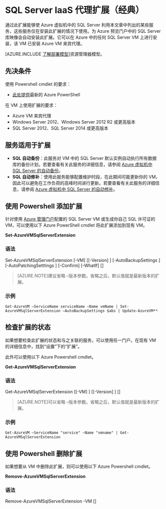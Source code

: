 <properties 
	pageTitle="SQL Server IaaS 代理扩展（经典） | Azure" 
	description="本主题使用通过经典部署模型创建的资源并介绍可使 Azure 上运行 SQL Server 的 VM 使用自动化功能的 SQL Server 代理扩展。它使用经典部署模式。" 
	services="virtual-machines-windows" 
	documentationCenter="" 
	authors="rothja" 
	manager="jhubbard"
   	editor=""    
   	tags="azure-service-management"/>

<tags 
	ms.service="virtual-machines-windows"
	ms.date="10/02/2015"
	wacn.date="11/27/2015"/>

# SQL Server IaaS 代理扩展（经典）

通过此扩展能够使 Azure 虚拟机中的 SQL Server 利用本文章中列出的某些服务，这些服务仅在安装此扩展的情况下使用。为 Azure 预览门户中的 SQL Server 库映像会自动安装此扩展。它可以在 Azure 中的任何 SQL Server VM 上进行安装，该 VM 已安装 Azure VM 来宾代理。

[AZURE.INCLUDE [了解部署模型](../includes/learn-about-deployment-models-classic-include.md)]资源管理器模型。
 
 
## 先决条件
使用 Powershell cmdlet 的要求：

- [此处提供](/documentation/articles/powershell-install-configure)最新的 Azure PowerShell

在 VM 上使用扩展的要求：

- Azure VM 来宾代理
- Windows Server 2012、Windows Server 2012 R2 或更高版本
- SQL Server 2012、SQL Server 2014 或更高版本
 
## 服务适用于扩展

- **SQL 自动备份**：此服务对 VM 中的 SQL Server 默认实例自动执行所有数据库的备份计划。若要查看有关此服务的详细信息，请参阅 [Azure 虚拟机中 SQL Server 的自动备份](/documentation/articles/virtual-machines-windows-classic-sql-automated-backup)。
- **SQL 自动修补**：使用此服务能够配置维护时段，在此期间可能更新你的 VM，因此可以避免在工作负荷的高峰时间进行更新。若要查看有关此服务的详细信息，请参阅 [Azure 虚拟机中 SQL Server 的自动修补](/documentation/articles/virtual-machines-windows-classic-sql-automated-patching)。

## 使用 Powershell 添加扩展
针对使用 [Azure 管理门户](https://manage.windowsazure.cn)配置的 SQL Server VM 或生成你自己 SQL 许可证的 VM，可以使用以下 Azure PowerShell cmdlet 将此扩展添加到现有 VM。

**Set-AzureVMSqlServerExtension**

### 语法

Set-AzureVMSqlServerExtension [-VM] <IPersistentVM> [[-Version] <string>] [-AutoBackupSettings <AutoBackupSettings>] [-AutoPatchingSetttings <AutoPatchingSetttings>] [-Confirm] [-WhatIf] [<CommonParameters>]

> [AZURE.NOTE]建议省略 –版本参数。省略之后，默认值就是最新版本的扩展。

### 示例
	Get-AzureVM –ServiceName serviceName –Name vmName | Set-AzureVMSqlServerExtension –AutoBackupSettings $abs | Update-AzureVM**

## 检查扩展的状态
如果想要检查此扩展的状态和与之关联的服务，可以使用任一门户。在现有 VM 的详细信息中，找到“设置”下的“扩展”。

此外可以使用以下 Azure Powershell cmdlet。

**Get-AzureVMSqlServerExtension**

### 语法

Get-AzureVMSqlServerExtension [[-VM] <IPersistentVM>] [[-Version] <string>] [<CommonParameters>]

> [AZURE.NOTE]可以省略 –版本参数。省略之后，默认值就是最新版本的扩展。

### 示例
	Get-AzureVM –ServiceName "service" –Name "vmname" | Get-AzureVMSqlServerExtension

## 使用 Powershell 删除扩展   
如果想要从 VM 中删除此扩展，则可以使用以下 Azure Powershell cmdlet。

**Remove-AzureVMSqlServerExtension**

### 语法
Remove-AzureVMSqlServerExtension -VM <IPersistentVM> [<CommonParameters>]

<!---HONumber=82-->